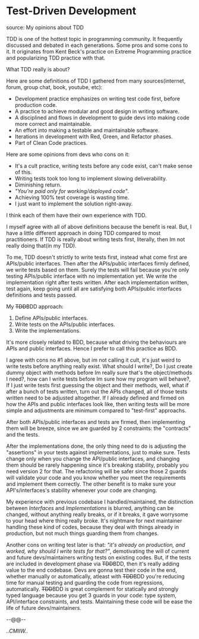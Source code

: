 # Test-Driven Development

source: My opinions about TDD

TDD is one of the hottest topic in programming community. It frequently discussed and debated in each generations. Some pros and some cons to it. It originates from Kent Beck's practice on Extreme Programming practice and popularizing TDD practice with that.

What TDD really is about?

Here are some definitions of TDD I gathered from many sources(internet, forum, group chat, book, youtube, etc):
- Development practice emphasizes on writing test code first, before production code.
- A practice to achieve modular and good design in writing software.
- A disciplined and flows in development to guide devs into making code more correct and maintainable.
- An effort into making a testable and maintainable software.
- Iterations in development with Red, Green, and Refactor phases.
- Part of Clean Code practices.

Here are some opinions from devs who cons on it:
- It's a cult practice, writing tests before any code exist, can't make sense of this.
- Writing tests took too long to implement slowing deliverability.
- Diminishing return.
- *"You're paid only for working/deployed code"*.
- Achieving 100% test coverage is wasting time.
- I just want to implement the solution right-away.

I think each of them have their own experience with TDD.

I myself agree with all of above definitions because the benefit is real. But, I have a little different approach in doing TDD compared to most practitioners. If TDD is really about writing tests first, literally, then Im not really doing that(in my TDD). 

To me, TDD doesn't strictly to write tests first, instead what come first are APIs/public interfaces. Then after the APIs/public interfaces firmly defined, we write tests based on them. Surely the tests will fail because you're only testing APIs/public interface with no implementation yet. We write the implementation right after tests written. After each implementation written, test again, keep going until all are satisfying both APIs/public interfaces definitions and tests passed.

My <s>TDD</s>BDD approach:
1. Define APIs/public interfaces.
2. Write tests on the APIs/public interfaces.
3. Write the implementations.

It's more closely related to BDD, because what driving the behaviours are APIs and public interfaces. Hence I prefer to call this practice as BDD.

I agree with cons no #1 above, but im not calling it cult, it's just weird to write tests before anything really exist. What should I write?, Do I just create dummy object with methods before Im really sure that's the object/methods I need?, how can I write tests before Im sure how my program will behave?, If I just write tests first guessing the object and their methods, well, what if after a bunch of tests written, turn out the APIs changed, all of those tests written need to be adjusted altogether. If I already defined and firmed on how the APIs and public interfaces look like, then writing tests will be more simple and adjustments are minimum compared to "test-first" approachs.

After both APIs/public interfaces and tests are firmed, then implementing them will be breeze, since we are guarded by 2 constraints: the "contracts" and the tests.

After the implementations done, the only thing need to do is adjusting the "assertions" in your tests against implementations, just to make sure. Tests change only when you change the API/public interfaces, and changing them should be rarely happening since it's breaking stability, probably you need version 2 for that. The refactoring will be safer since those 2 guards will validate your code and you know whether you meet the requirements and implement them correctly. The other benefit is to make sure your API's/interfaces's stability whenever your code are changing.

My experience with previous codebase I handled/maintained, the distinction between *Interfaces* and *Implementations* is blurred, anything can be changed, without anything really breaks, or if it breaks, it gave worrysome to your head where thing really broke. It's nightmare for next maintainer handling these kind of codes, because they deal with things already in production, but not much things guarding them from changes. 

Another cons on writing test later is that: *"it's already on production, and worked, why should I write tests for that?"*, demotivating the will of current and future devs/maintainers writing tests on existing codes. But, if the tests are included in development phase via <s>TDD</s>BDD, then it's really adding value to the end codebase. Devs are gonna test their code in the end, whether manually or automatically, atleast with <s>TDD</s>BDD you're reducing time for manual testing and guarding the code from regressions, automatically. <s>TDD</s>BDD is great complement for statically and strongly typed language because you get 3 guards in your code: type system, API/interface constraints, and tests. Maintaining these code will be ease the life of future devs/maintainers.

--@@--

*..CMIIW..*